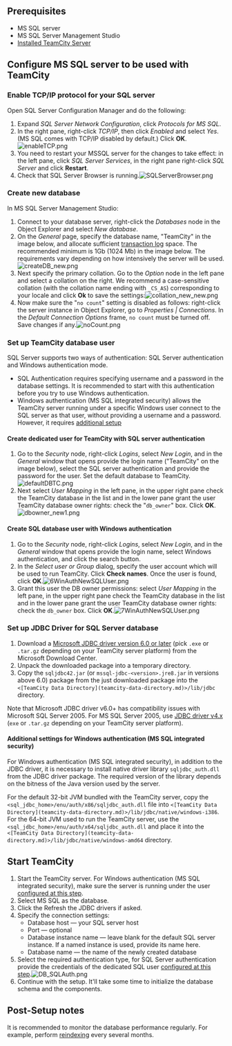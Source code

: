[//]: # (title: Setting up TeamCity with MS SQL Server)
[//]: # (auxiliary-id: Setting up TeamCity with MS SQL Server)

## Prerequisites

* MS SQL server
* MS SQL Server Management Studio
* [Installed TeamCity Server](quick-setup-guide.md)

## Configure  MS SQL server to be used with TeamCity

### Enable TCP/IP protocol for your SQL server 

Open SQL Server Configuration Manager and do the following:
1. Expand _SQL Server Network Configuration_, click _Protocols for MS SQL_.
2. In the right pane, right-click _TCP/IP_, then click _Enabled_ and select _Yes_. (MS SQL comes with TCP/IP disabled by default.) Click __OK__.![enableTCP.png](enableTCP.png)
3. You need to restart your MSSQL server for the changes to take effect: in the left pane, click _SQL Server Services_, in the right pane right-click _SQL Server_ and click __Restart__.
4. Check that SQL Server Browser is running.![SQLServerBrowser.png](SQLServerBrowser.png)

### Create new database

In MS SQL Server Management Studio:
1. Connect to your database server, right-click the _Databases_ node in the Object Explorer and select _New database_.
2. On the _General_ page, specify the database name, "TeamCity" in the image below, and allocate sufficient [transaction log](https://msdn.microsoft.com/en-us/library/ms365418.aspx) space. The recommended minimum is 1Gb (1024 Mb) in the image below. The requirements vary depending on how intensively the server will be used.![createDB_new.png](createDB_new.png)
3. Next specify the primary collation. Go to the _Option_ node in the left pane and select a collation on the right. We recommend a case-sensitive collation (with the collation name ending with `_CS_AS`) corresponding to your locale and click __Ok__ to save the settings:![collation_new_new.png](collation_new_new.png)
4. Now make sure the "`no count`" setting is disabled as follows: right-click the server instance in Object Explorer, go to _Properties | Connections_. In the _Default Connection Options_ frame, `no count` must be turned off. Save changes if any.![noCount.png](noCount.png)


### Set up TeamCity database user

SQL Server supports two ways of authentication: SQL Server authentication and Windows authentication mode.

* SQL Authentication requires specifying username and a password in the database settings. It is recommended to start with this authentication before you try to use Windows authentication.
* Windows authentication (MS SQL integrated security) allows the TeamCity server running under a specific Windows user connect to the SQL server as that user, without providing a username and a password. However, it requires [additional setup](#Additional+settings+for+Windows+authentication+%28MS+SQL+integrated+security%29)


#### Create dedicated user for TeamCity with SQL server authentication

1. Go to the _Security_ node, right-click _Logins_, select _New Login_, and in the _General_ window that opens provide the login name ("TeamCity" on the image below), select the SQL server authentication and provide the password for the user. Set the default database to TeamCity.![defaultDBTC.png](defaultDBTC.png)
2. Next select _User Mapping_ in the left pane, in the upper right pane check the TeamCity database in the list and in the lower pane grant the user TeamCity database owner rights: check the "`db_owner`" box. Click __OK__.![dbowner_new1.png](dbowner_new1.png)

#### Create SQL database user with Windows authentication
1. Go to the _Security_ node, right-click _Logins_, select _New Login_, and in the _General_ window that opens provide the login name, select Windows authentication, and click the search button.
2. In the _Select user or Group_ dialog, specify the user account which will be used to run TeamCity. Click __Check names__. Once the user is found, click __OK__.![6WinAuthNewSQLUser.png](6WinAuthNewSQLUser.png)
3. Grant this user the DB owner permissions: select _User Mapping_ in the left pane, in the upper right pane check the TeamCity database in the list and in the lower pane grant the user TeamCity database owner rights: check the `db_owner` box. Click __OK__.![7WinAuthNewSQLUser.png](7WinAuthNewSQLUser.png)

### Set up JDBC Driver for SQL Server database

1. Download a [Microsoft JDBC driver version 6.0 or later](https://docs.microsoft.com/en-us/sql/connect/jdbc/download-microsoft-jdbc-driver-for-sql-server) (pick `.exe` or `.tar.gz` depending on your TeamCity server platform) from the Microsoft Download Center.   
2. Unpack the downloaded package into a temporary directory.   
3. Copy the `sqljdbc42.jar` (or `mssql-jdbc-<version>.jre8.jar` in versions above 6.0) package from the just downloaded package into the `<[TeamCity Data Directory](teamcity-data-directory.md)>/lib/jdbc` directory.

<note>

Note that Microsoft JDBC driver v6.0\+ has compatibility issues with Microsoft SQL Server 2005. For MS SQL Server 2005, use [JDBC driver v4.x](https://docs.microsoft.com/en-us/sql/connect/jdbc/download-microsoft-jdbc-driver-for-sql-server) (`exe` or `.tar.gz` depending on your TeamCity server platform).

</note>

<anchor name="integratedSecurityAuth"/>

#### Additional settings for Windows authentication (MS SQL integrated security)
[//]: # (AltHead: integratedSecurityAuth)

For Windows authentication (MS SQL integrated security), in addition to the JDBC driver, it is necessary to install native driver library `sqljdbc_auth.dll` from the JDBC driver package. The required version of the library depends on the bitness of the Java version used by the server.

For the default 32-bit JVM bundled with the TeamCity server, copy the `<sql_jdbc_home>/enu/auth/x86/sqljdbc_auth.dll` file into `<[TeamCity Data Directory](teamcity-data-directory.md)>/lib/jdbc/native/windows-i386`.   
For the 64-bit JVM used to run the TeamCity server, use the `<sql_jdbc_home>/enu/auth/x64/sqljdbc_auth.dll` and place it into the `<[TeamCity Data Directory](teamcity-data-directory.md)>/lib/jdbc/native/windows-amd64` directory.

## Start TeamCity

1. Start the TeamCity server. For Windows authentication (MS SQL integrated security), make sure the server is running under the user [configured at this step](#Create+SQL+database+user+with+Windows+authentication).
2. Select MS SQL as the database.
3. Click the Refresh the JDBC drivers if asked.
4. Specify the connection settings:
    - Database host — your SQL server host     
    - Port — optional     
    - Database instance name — leave blank for the default SQL server instance. If a named instance is used, provide its name here.    
    - Database name — the name of the newly created database
5. Select the required authentication type, for SQL Server authentication provide the credentials of the dedicated SQL user [configured at this step](#Create+dedicated+user+for+TeamCity+with+SQL+server+authentication).![DB_SQLAuth.png](DB_SQLAuth.png)
6. Continue with the setup. It'll take some time to initialize the database schema and the components.

## Post-Setup notes

It is recommended to monitor the database performance regularly. For example, perform [reindexing](https://msdn.microsoft.com/en-us/library/ms189858.aspx#Fragmentation) every several months.